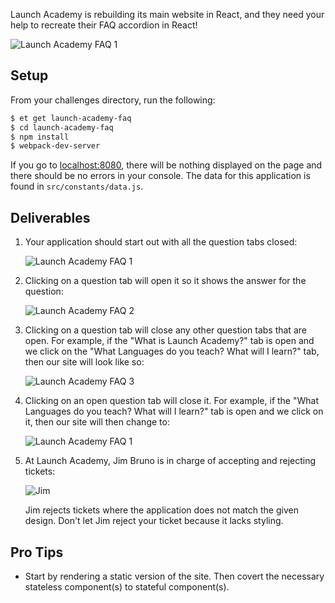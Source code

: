 Launch Academy is rebuilding its main website in React, and they need your help
to recreate their FAQ accordion in React!

![Launch Academy FAQ 1][launch-academy-faq-1]

## Setup
From your challenges directory, run the following:

```sh
$ et get launch-academy-faq
$ cd launch-academy-faq
$ npm install
$ webpack-dev-server
```

If you go to [localhost:8080][localhost-8080], there will be nothing displayed
on the page and there should be no errors in your console. The data for this
application is found in `src/constants/data.js`.

## Deliverables

1. Your application should start out with all the question tabs closed:

   ![Launch Academy FAQ 1][launch-academy-faq-1]

2. Clicking on a question tab will open it so it shows the answer for the question:

   ![Launch Academy FAQ 2][launch-academy-faq-2]

3. Clicking on a question tab will close any other question tabs that are open.
   For example, if the "What is Launch Academy?" tab is open and we click on the
   "What Languages do you teach? What will I learn?" tab, then our site will
   look like so:

   ![Launch Academy FAQ 3][launch-academy-faq-3]

4. Clicking on an open question tab will close it. For example, if the "What
   Languages do you teach? What will I learn?" tab is open and we click on it,
   then our site will then change to:

   ![Launch Academy FAQ 1][launch-academy-faq-1]

5. At Launch Academy, Jim Bruno is in charge of accepting and rejecting tickets:

   ![Jim][jim]

   Jim rejects tickets where the application does not match the given design.
   Don't let Jim reject your ticket because it lacks styling.

## Pro Tips
* Start by rendering a static version of the site. Then covert the necessary
    stateless component(s) to stateful component(s).

[jim]: https://launchpass-production.s3.amazonaws.com/uploads/user/profile_photo/229/me.jpg
[localhost-8080]: http://localhost:8080
[launch-academy-faq-1]: https://s3.amazonaws.com/horizon-production/images/launch-academy-faq-1.png
[launch-academy-faq-2]: https://s3.amazonaws.com/horizon-production/images/launch-academy-faq-2.png
[launch-academy-faq-3]: https://s3.amazonaws.com/horizon-production/images/launch-academy-faq-3.png

